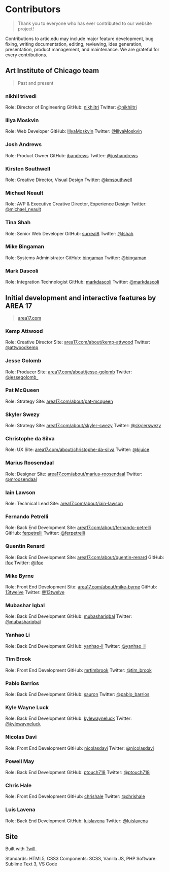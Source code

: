 # Contributors
> Thank you to everyone who has ever contributed to our website project!

Contributions to artic.edu may include major feature development, bug fixing, writing documentation, editing, reviewing, idea generation, presentation, product management, and maintenance. We are grateful for every contributions.

## Art Institute of Chicago team
> Past and present

### nikhil trivedi
Role: Director of Engineering
GitHub: [nikhiltri](https://github.com/nikhiltri)
Twitter: [@nikhiltri](https://twitter.com/nikhiltri)

### Illya Moskvin
Role: Web Developer
GitHub: [IllyaMoskvin](https://github.com/IllyaMoskvin)
Twitter: [@IllyaMoskvin](https://twitter.com/IllyaMoskvin)

### Josh Andrews
Role: Product Owner
GitHub: [jbandrews](https://github.com/jbandrews)
Twitter: [@joshandrews](https://twitter.com/joshandrews)

### Kirsten Southwell
Role: Creative Director, Visual Design
Twitter: [@kmsouthwell](https://twitter.com/kmsouthwell)

### Michael Neault
Role: AVP & Executive Creative Director, Experience Design
Twitter: [@michael_neault](https://twitter.com/michael_neault)

### Tina Shah
Role: Senior Web Developer
GitHub: [surreal8](https://github.com/surreal8)
Twitter: [@tshah](https://twitter.com/tshah)

### Mike Bingaman
Role: Systems Administrator
GitHub: [bingaman](https://github.com/bingaman)
Twitter: [@bingaman](https://twitter.com/bingaman)

### Mark Dascoli
Role: Integration Technologist
GitHub: [markdascoli](https://github.com/markdascoli)
Twitter: [@markdascoli](https://twitter.com/markdascoli)


## Initial development and interactive features by AREA 17
> [area17.com](http://www.area17.com/)

### Kemp Attwood
Role: Creative Director
Site: [area17.com/about/kemp-attwood](https://area17.com/about/kemp-attwood)
Twitter: [@attwoodkemp](https://twitter.com/attwoodkemp)

### Jesse Golomb
Role: Producer
Site: [area17.com/about/jesse-golomb](https://area17.com/about/jesse-golomb)
Twitter: [@jessegolomb_](https://twitter.com/jessegolomb_)

### Pat McQueen
Role: Strategy
Site: [area17.com/about/pat-mcqueen](https://area17.com/about/pat-mcqueen)

### Skyler Swezy
Role: Strategy
Site: [area17.com/about/skyler-swezy](https://area17.com/about/skyler-swezy)
Twitter: [@skylerswezy](https://twitter.com/skylerswezy)

### Christophe da Silva
Role: UX
Site: [area17.com/about/christophe-da-silva](https://area17.com/about/christophe-da-silva)
Twitter: [@kjuice](https://twitter.com/kjuice)

### Marius Roosendaal
Role: Designer
Site: [area17.com/about/marius-roosendaal](https://area17.com/about/marius-roosendaal)
Twitter: [@mroosendaal](https://twitter.com/mroosendaal)

### Iain Lawson
Role: Technical Lead
Site: [area17.com/about/iain-lawson](https://area17.com/about/iain-lawson)

### Fernando Petrelli
Role: Back End Development
Site: [area17.com/about/fernando-petrelli](https://area17.com/about/fernando-petrelli)
GitHub: [ferpetrelli](https://github.com/ferpetrelli)
Twitter: [@ferpetrelli](https://twitter.com/ferpetrelli)

### Quentin Renard
Role: Back End Development
Site: [area17.com/about/quentin-renard](https://area17.com/about/quentin-renard)
GitHub: [ifox](https://github.com/ifox)
Twitter: [@ifox](https://twitter.com/ifox)

### Mike Byrne
Role: Front End Development
Site: [area17.com/about/mike-byrne](https://area17.com/about/mike-byrne)
GitHub: [13twelve](https://github.com/13twelve)
Twitter: [@13twelve](https://twitter.com/13twelve)

### Mubashar Iqbal
Role: Back End Development
GitHub: [mubashariqbal](https://github.com/mubashariqbal)
Twitter: [@mubashariqbal](https://twitter.com/mubashariqbal)

### Yanhao Li
Role: Back End Development
GitHub: [yanhao-li](https://github.com/yanhao-li)
Twitter: [@yanhao_li](https://twitter.com/yanhao_li)

### Tim Brook
Role: Front End Development
GitHub: [mrtimbrook](https://github.com/mrtimbrook)
Twitter: [@tim_brook](https://twitter.com/tim_brook)

### Pablo Barrios
Role: Back End Development
GitHub: [sauron](https://github.com/sauron)
Twitter: [@pablo_barrios](https://twitter.com/pablo_barrios)

### Kyle Wayne Luck
Role: Back End Development
GitHub: [kylewayneluck](https://github.com/kylewayneluck)
Twitter: [@kylewayneluck](https://twitter.com/kylewayneluck)

### Nicolas Davi
Role: Front End Development
GitHub: [nicolasdavi](https://github.com/nicolasdavi)
Twitter: [@nicolasdavi](https://twitter.com/nicolasdavi)

### Powell May
Role: Back End Development
GitHub: [ptouch718](https://github.com/ptouch718)
Twitter: [@ptouch718](https://twitter.com/ptouch718)

### Chris Hale
Role: Front End Development
GitHub: [chrishale](https://github.com/chrishale)
Twitter: [@chrishale](https://twitter.com/chrishale)

### Luis Lavena
Role: Back End Development
GitHub: [luislavena](https://github.com/luislavena)
Twitter: [@luislavena](https://twitter.com/luislavena)

## Site
Built with [Twill](https://twill.io).

Standards: HTML5, CSS3
Components: SCSS, Vanilla JS, PHP
Software: Sublime Text 3, VS Code
